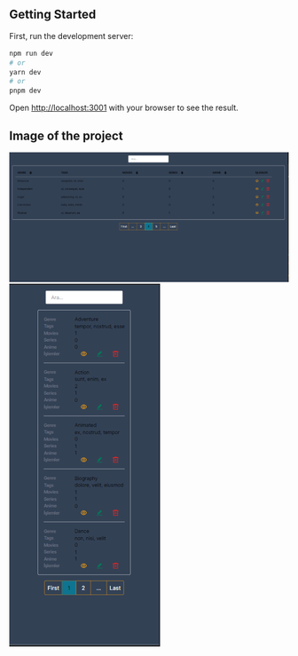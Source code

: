 
## Getting Started

First, run the development server:

```bash
npm run dev
# or
yarn dev
# or
pnpm dev
```

Open [http://localhost:3001](http://localhost:3001) with your browser to see the result.


## Image of the project
<img src="./public/res-table-web.PNG" alt="alt text">
<img src="./public/res-table-mobile.PNG" alt="alt text">